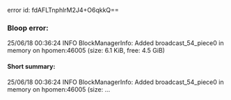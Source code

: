 error id: fdAFLTnphlrM2J4+O6qkkQ==
### Bloop error:

25/06/18 00:36:24 INFO BlockManagerInfo: Added broadcast_54_piece0 in memory on hpomen:46005 (size: 6.1 KiB, free: 4.5 GiB)
#### Short summary: 

25/06/18 00:36:24 INFO BlockManagerInfo: Added broadcast_54_piece0 in memory on hpomen:46005 (size: ...